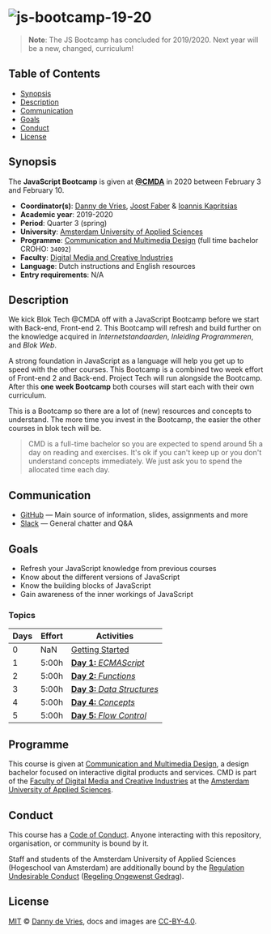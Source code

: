 # ![js-bootcamp-19-20][banner]


> **Note**: The JS Bootcamp has concluded for 2019/2020. Next year will be a new, changed, curriculum!

## Table of Contents

*   [Synopsis](#synopsis)
*   [Description](#description)
*   [Communication](#communication)
*   [Goals](#goals)
*   [Conduct](#conduct)
*   [License](#license)

## Synopsis

The **JavaScript Bootcamp** is given at [**@CMDA**][cmda] in 2020 between February 3 and February 10.

*   **Coordinator(s)**: [Danny de Vries][dangit], [Joost Faber][joostf] & [Ioannis Kapritsias][ioannis]
*   **Academic year**: 2019-2020
*   **Period**: Quarter 3 (spring)
*   **University**: [Amsterdam University of Applied Sciences][university]
*   **Programme**: [Communication and Multimedia Design][cmd] (full time bachelor CROHO: `34092`)
*   **Faculty**: [Digital Media and Creative Industries][faculty]
*   **Language**: Dutch instructions and English resources
*   **Entry requirements**: N/A

## Description

We kick Blok Tech @CMDA off with a JavaScript Bootcamp before we start with Back-end, Front-end 2. This Bootcamp will refresh and build further on the knowledge acquired in _Internetstandaarden_, _Inleiding Programmeren_, and _Blok Web_. 

A strong foundation in JavaScript as a language will help you get up to speed with the other courses. This Bootcamp is a combined two week effort of Front-end 2 and Back-end. Project Tech will run alongside the Bootcamp. After this **one week Bootcamp** both courses will start each with their own curriculum.

This is a Bootcamp so there are a lot of (new) resources and concepts to understand. The more time you invest in the Bootcamp, the easier the other courses in blok tech will be. 

> CMD is a full-time bachelor so you are expected to spend around 5h a day on reading and exercises. It's ok if you can't keep up or you don't understand concepts immediately. We just ask you to spend the allocated time each day.

## Communication

*   [GitHub][gh] — Main source of information, slides, assignments and more
*   [Slack][slack] — General chatter and Q&A

## Goals

* Refresh your JavaScript knowledge from previous courses
* Know about the different versions of JavaScript 
* Know the building blocks of JavaScript
* Gain awareness of the inner workings of JavaScript

### Topics

| Days | Effort | Activities                            |
| --   | --     | --                                    |
| 0    | NaN    | [Getting Started][gs]                 |
| 1    | 5:00h  | [**Day 1:** *ECMAScript*][1]          |
| 2    | 5:00h  | [**Day 2:** *Functions*][2]           |
| 3    | 5:00h  | [**Day 3:** *Data Structures*][3]     |
| 4    | 5:00h  | [**Day 4:** *Concepts*][4]            |
| 5    | 5:00h  | [**Day 5:** *Flow Control*][5]        |

## Programme

This course is given at [Communication and Multimedia Design][bachelor], a
design bachelor focused on interactive digital products and services.  CMD is
part of the [Faculty of Digital Media and Creative Industries][faculty] at the
[Amsterdam University of Applied Sciences][university].

## Conduct

This course has a [Code of Conduct][coc].  Anyone interacting with this repository, organisation, or community is bound by it.

Staff and students of the Amsterdam University of Applied Sciences (Hogeschool
van Amsterdam) are additionally bound by the [Regulation Undesirable
Conduct][ruc] ([Regeling Ongewenst Gedrag][rog]).

## License

[MIT](/license) © [Danny de Vries][dangit], docs and images are [CC-BY-4.0](/license).

[cmd]: https://www.cmd-amsterdam.nl/english/
[cmda]: https://github.com/cmda
[dangit]: https://github.com/dandevri
[joostf]: https://github.com/joostf
[ioannis]: https://github.com/TuriGuilano
[bachelor]: https://www.cmd-amsterdam.nl/english/
[faculty]: https://www.amsterdamuas.com/faculty/fdmci/faculty-of-digital-media-and-creative-industries.html
[university]: https://www.amsterdamuas.com
[gh]: https://github.com/cmda-bt/js-bootcamp-19-20
[slack]: https://cmda-tech.slack.com/

[1]: /day-1.md
[2]: /day-2.md
[3]: /day-3.md
[4]: /day-4.md
[5]: /day-5.md
[gs]: /getting-started.md

[university]: https://www.amsterdamuas.com
[coc]: code-of-conduct.md
[ruc]: https://www.amsterdamuas.com/practical-matters/algemeen/hva-breed/juridische-zaken/legal-affairs/regulation-undesirable-conduct/regulation-undesirable-conduct.html#anker-3-complaints-authority
[rog]: https://www.hva.nl/praktisch/algemeen/hva-breed/juridische-zaken/loket-beroep-bezwaar-en-klacht/regeling-ongewenst-gedrag/regeling-ongewenst-gedrag.html?origin=gbS4rg%2FDTZuxQ6lGVF%2BN1A
[banner]: https://cmda-bt.github.io/js-bootcamp-19-20/assets/banner.svg
